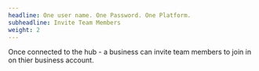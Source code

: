 ```yaml
---
headline: One user name. One Password. One Platform.
subheadline: Invite Team Members
weight: 2
---
```


 Once connected to the hub - a business can invite team members to join in on thier business account.

